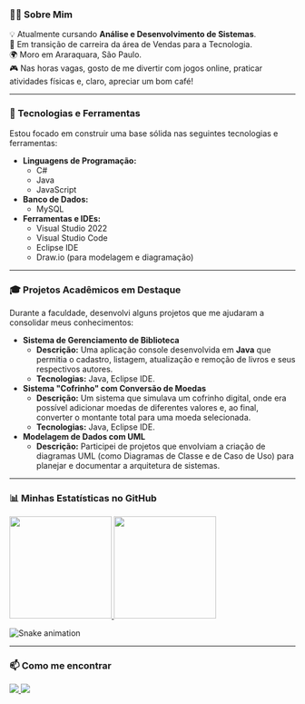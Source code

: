 ### 👨‍💻 Sobre Mim

<p align="left">
  💡 Atualmente cursando <strong>Análise e Desenvolvimento de Sistemas</strong>. <br>
  🚀 Em transição de carreira da área de Vendas para a Tecnologia. <br>
  🌍 Moro em Araraquara, São Paulo. <br>
  🎮 Nas horas vagas, gosto de me divertir com jogos online, praticar atividades físicas e, claro, apreciar um bom café! <br>
</p>

---

### 🚀 Tecnologias e Ferramentas

Estou focado em construir uma base sólida nas seguintes tecnologias e ferramentas:

* **Linguagens de Programação:**
    * C#
    * Java
    * JavaScript
* **Banco de Dados:**
    * MySQL
* **Ferramentas e IDEs:**
    * Visual Studio 2022
    * Visual Studio Code
    * Eclipse IDE
    * Draw.io (para modelagem e diagramação)

---

### 🎓 Projetos Acadêmicos em Destaque

Durante a faculdade, desenvolvi alguns projetos que me ajudaram a consolidar meus conhecimentos:

* **Sistema de Gerenciamento de Biblioteca**
    * **Descrição:** Uma aplicação console desenvolvida em **Java** que permitia o cadastro, listagem, atualização e remoção de livros e seus respectivos autores.
    * **Tecnologias:** Java, Eclipse IDE.
* **Sistema "Cofrinho" com Conversão de Moedas**
    * **Descrição:** Um sistema que simulava um cofrinho digital, onde era possível adicionar moedas de diferentes valores e, ao final, converter o montante total para uma moeda selecionada.
    * **Tecnologias:** Java, Eclipse IDE.
* **Modelagem de Dados com UML**
    * **Descrição:** Participei de projetos que envolviam a criação de diagramas UML (como Diagramas de Classe e de Caso de Uso) para planejar e documentar a arquitetura de sistemas.

---

### 📊 Minhas Estatísticas no GitHub

<div>
  <a href="https://github.com/joaocitozina">
    <img loading="lazy" height="180em" src="https://github-readme-stats.vercel.app/api/top-langs/?username=joaocitozina&layout=compact&langs_count=7&theme=dracula"/>
    <img loading="lazy" height="180em" src="https://github-readme-stats.vercel.app/api?username=joaocitozina&show_icons=true&theme=dracula&include_all_commits=true&count_private=true"/>
  </a>
</div>

![Snake animation](https://raw.githubusercontent.com/joaocitozina/joaocitozina/output/github-contribution-grid-snake.svg)

---

### 📫 Como me encontrar

<p align="left">
  <a href="mailto:joao.vitor_br@hotmail.com" alt="Email">
    <img src="https://img.shields.io/badge/-Email-000?style=for-the-badge&logo=microsoftoutlook&logoColor=FFFFFF" />
  </a>
  <a href="https://www.linkedin.com/in/jvbasouza/" alt="LinkedIn">
    <img src="https://img.shields.io/badge/-LinkedIn-000?style=for-the-badge&logo=linkedin&logoColor=FFFFFF" />
  </a>
</p>
